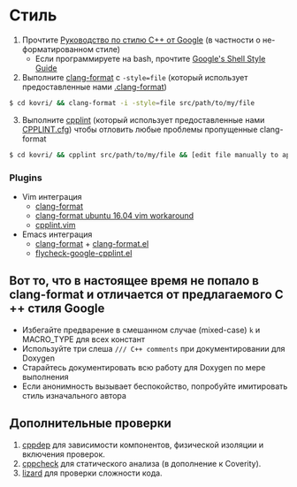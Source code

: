 # Стиль
1. Прочтите [Руководство по стилю C++ от Google](https://google.github.io/styleguide/cppguide.html) (в частности о не-форматированном стиле)
   - Если программируете на bash, прочтите [Google's Shell Style Guide](https://github.com/google/styleguide/blob/gh-pages/shell.xml)
2. Выполните [clang-format](http://clang.llvm.org/docs/ClangFormat.html) с ```-style=file``` (который использует предоставленные нами [.clang-format](https://github.com/monero-project/kovri/blob/master/.clang-format))
```bash
$ cd kovri/ && clang-format -i -style=file src/path/to/my/file
```
3. Выполните [cpplint](https://github.com/google/styleguide/tree/gh-pages/cpplint) (который использует предоставленные нами [CPPLINT.cfg](https://github.com/monero-project/kovri/blob/master/CPPLINT.cfg)) чтобы отловить любые проблемы пропущенные clang-format
```bash
$ cd kovri/ && cpplint src/path/to/my/file && [edit file manually to apply fixes]
```

### Plugins

- Vim интеграция
  - [clang-format](http://clang.llvm.org/docs/ClangFormat.html#vim-integration)
  - [clang-format ubuntu 16.04 vim workaround](http://stackoverflow.com/questions/39490082/clang-format-not-working-under-gvim)
  - [cpplint.vim](https://github.com/vim-syntastic/syntastic/blob/master/syntax_checkers/cpp/cpplint.vim)
- Emacs интеграция
  - [clang-format](http://clang.llvm.org/docs/ClangFormat.html#emacs-integration) + [clang-format.el](https://llvm.org/svn/llvm-project/cfe/trunk/tools/clang-format/clang-format.el)
  - [flycheck-google-cpplint.el](https://github.com/flycheck/flycheck-google-cpplint)

## Вот то, что в настоящее время не попало в clang-format и отличается от предлагаемого C ++ стиля Google

- Избегайте предварение в смешанном случае (mixed-case) ```k``` и MACRO_TYPE для всех констант
- Используйте три слеша ```/// C++ comments``` при документировании для Doxygen
- Старайтесь документировать всю работу для Doxygen по мере выполнения
- Если анонимность вызывает беспокойство, попробуйте имитировать стиль изначального автора

## Дополнительные проверки
1. [cppdep](https://github.com/rakhimov/cppdep)
   для зависимости компонентов, физической изоляции и включения проверок.
2. [cppcheck](https://github.com/danmar/cppcheck/) для статического анализа
   (в дополнение к Coverity).
3. [lizard](https://github.com/terryyin/lizard) для проверки сложности кода.
